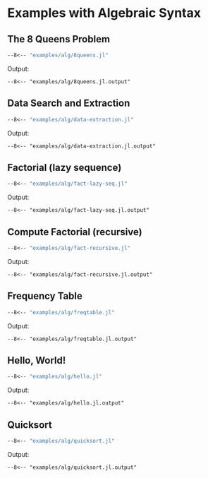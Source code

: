 Examples with Algebraic Syntax
==============================

The 8 Queens Problem
--------------------

```lisp
--8<-- "examples/alg/8queens.jl"
```

Output:
```
--8<-- "examples/alg/8queens.jl.output"
```

Data Search and Extraction
--------------------------

```lisp
--8<-- "examples/alg/data-extraction.jl"
```

Output:
```
--8<-- "examples/alg/data-extraction.jl.output"
```

Factorial (lazy sequence)
-------------------------

```lisp
--8<-- "examples/alg/fact-lazy-seq.jl"
```

Output:
```
--8<-- "examples/alg/fact-lazy-seq.jl.output"
```

Compute Factorial (recursive)
-----------------------------

```lisp
--8<-- "examples/alg/fact-recursive.jl"
```

Output:
```
--8<-- "examples/alg/fact-recursive.jl.output"
```

Frequency Table
---------------

```lisp
--8<-- "examples/alg/freqtable.jl"
```

Output:
```
--8<-- "examples/alg/freqtable.jl.output"
```

Hello, World!
-------------

```lisp
--8<-- "examples/alg/hello.jl"
```

Output:
```
--8<-- "examples/alg/hello.jl.output"
```

Quicksort
---------

```lisp
--8<-- "examples/alg/quicksort.jl"
```

Output:
```
--8<-- "examples/alg/quicksort.jl.output"
```

